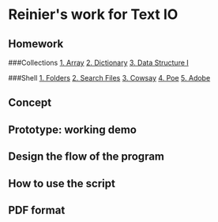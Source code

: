 # Reinier's work for Text IO 

## Homework
###Collections
[1. Array](c1_array.md)
[2. Dictionary](c2_dictionary.md)
[3. Data Structure I](c3_data_structure_1.md)

###Shell
[1. Folders](s1_folders.md)
[2. Search Files](s2_search.md)
[3. Cowsay](s3_cowsay.md)
[4. Poe](s4_poe.md)
[5. Adobe](s5_adobe.md)


## Concept

## Prototype: working demo

## Design the flow of the program

## How to use the script

## PDF format 
			
